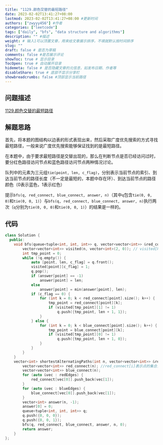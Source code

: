 ```yaml
---
title: "1129.颜色交替的最短路径"
date: 2023-02-02T13:41:27+08:00
lastmod: 2023-02-02T13:41:27+08:00 #更新时间
authors: ["zwyyy456"] #作者
categories: ["leetcode"]
tags: ["daily", "bfs", "data structure and algorithms"]
description: "" #描述
weight: # 输入1可以顶置文章，用来给文章展示排序，不填就默认按时间排序
slug: ""
draft: false # 是否为草稿
comments: false #是否展示评论
showToc: true # 显示目录
TocOpen: true # 自动展开目录
hidemeta: false # 是否隐藏文章的元信息，如发布日期、作者等
disableShare: true # 底部不显示分享栏
showbreadcrumbs: false #顶部显示当前路径
---
```

## 问题描述
[1129.颜色交替的最短路径](https://leetcode.cn/problems/shortest-path-with-alternating-colors/)

## 解题思路
首先，将本题的图结构以边表的形式表现出来，然后采取广度优先搜索的方式寻找最短路径，一般来说广度优先搜索能够保证找到的是最短路径。

在本题中，由于要求最短路径是交替出现的，那么在判断节点是否已经访问过时，要分红色路径访问节点和蓝色路径访问节点两种情况讨论。

队列中的元素为三元组`tie(point, len, c_flag)`，分别表示当前节点的索引、到达当前节点的路径长度（不一定是最短的，本题中存在环）、到达当前节点的路径颜色（0表示蓝色，1表示红色）

提示`bfs(q, red_connect, blue_connect, answer, n)`（其中`q`包含`tie(0, 0, 0)`和`tie(0, 0, 1)`）与`bfs(q, red_connect, blue_connect, answer, n)`执行两次（`q`分别为`tie(0, 0, 0)`和`tie(0, 0, 1)`）的结果是一样的。

## 代码
```cpp
class Solution {
  public:
    void bfs(queue<tuple<int, int, int>> q, vector<vector<int>> &red_connect, vector<vector<int>> &blue_connect, vector<int> &answer, int n, int i) {
        vector<vector<int>> visited(n, vector<int>(2, 0)); // visited[k][1]表示由红到point，visited[k][0]为1表示由蓝到point
        int tmp_point = 0;
        while (!q.empty()) {
            auto [point, len, c_flag] = q.front();
            visited[point][c_flag] = 1;
            q.pop();
            if (answer[point] == -1)
                answer[point] = len;
            else
                answer[point] = min(answer[point], len);
            if (c_flag == 0) {
                for (int k = 0; k < red_connect[point].size(); k++) {
                    tmp_point = red_connect[point][k];
                    if (visited[tmp_point][1] != 1)
                        q.push({tmp_point, len + 1, 1});
                }
            } else {
                for (int k = 0; k < blue_connect[point].size(); k++) {
                    tmp_point = blue_connect[point][k];
                    if (visited[tmp_point][0] != 1)
                        q.push({tmp_point, len + 1, 0});
                }
            }
        }
    }
    vector<int> shortestAlternatingPaths(int n, vector<vector<int>> &redEdges, vector<vector<int>> &blueEdges) {
        vector<vector<int>> red_connect(n); //red_connect[i]表示点的集合，存在从i出发直接到这些点红色有向边
        vector<vector<int>> blue_connect(n);
        for (auto &vec : redEdges) {
            red_connect[vec[0]].push_back(vec[1]);
        }
        for (auto &vec : blueEdges) {
            blue_connect[vec[0]].push_back(vec[1]);
        }
        vector<int> answer(n, -1);
        answer[0] = 0;
        queue<tuple<int, int, int>> q;
        q.push({0, 0, 0});
        q.push({0, 0, 1});
        bfs(q, red_connect, blue_connect, answer, n, 0);
        return answer;
    }
};
```

